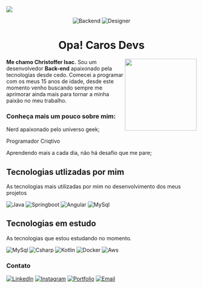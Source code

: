 <img align="center" src="https://gist.githubusercontent.com/ChristofferIsac/71f315fa1b9a79c497bde525e67118db/raw/0b563b0200c3eada211b7a36853eb2f10ec31f04/Banner.svg">

<div align="center">
  


![Backend](https://img.shields.io/badge/Desenvolvedor-BackEnd-0066FF?style=for-the-badge&logo=vscode&logoColor=white)
![Designer](https://img.shields.io/badge/Designer-UX/UI-0066FF?style=for-the-badge&logo=vscode&logoColor=white)

</div>

<h1 align="center"> Opa! Caros Devs </h1>


<img align="right" width="190" src="https://gist.githubusercontent.com/ChristofferIsac/b0fcdf9f0a44dfa5746b15815eaabd75/raw/819eb482629187f45e9ebab01660897939b55dc6/NoteGithub.svg">

<div>
 <p> 
 <b>Me chamo Christoffer Isac.</b> Sou um desenvolvedor <b>Back-end</b> apaixonado pela tecnologias desde cedo. Comecei a programar com os meus 15 anos de idade, desde este momento
 venho buscando sempre me aprimorar ainda mais para tornar a minha paixão no meu trabalho.
 </p>

<h3>Conheça mais um pouco sobre mim: </h3>

<p>
 Nerd apaixonado pelo universo geek;

 Programador Criqtivo
  
 Aprendendo mais a cada dia, não há desafio que me pare; 


</p>

</div>

<div align="left"> 

## Tecnologias utlizadas por mim
<p>As tecnologias mais utilizadas por mim no desenvolvimento dos meus projetos</p>
<p grid-gap="20px">

![Java](https://img.shields.io/badge/Java-0066FF?style=for-the-badge&logo=vscode&logoColor=white)
![Springboot](https://img.shields.io/badge/Springboot-0066FF?style=for-the-badge&logo=vscode&logoColor=white)
![Angular](https://img.shields.io/badge/Angular-0066FF?style=for-the-badge&logo=vscode&logoColor=white)
![MySql](https://img.shields.io/badge/MySQL-0066FF?style=for-the-badge&logo=vscode&logoColor=white)

<!--   <a href="https://skillicons.dev">
      <img src="https://skillicons.dev/icons?i=vscode,idea,java,kotlin,cs,cpp" />
  </a> -->

</p>

## Tecnologias em estudo
<p>As tecnologias que estou estudando no momento.</p>

<p grid-gap="20px">

![MySql](https://img.shields.io/badge/MySQL-0066FF?style=for-the-badge&logo=vscode&logoColor=white)
![Csharp](https://img.shields.io/badge/CSharp-0066FF?style=for-the-badge&logo=vscode&logoColor=white)
![Kotlin](https://img.shields.io/badge/Kotlin-0066FF?style=for-the-badge&logo=vscode&logoColor=white)
![Docker](https://img.shields.io/badge/Docker-0066FF?style=for-the-badge&logo=vscode&logoColor=white)
![Aws](https://img.shields.io/badge/Aws-0066FF?style=for-the-badge&logo=vscode&logoColor=white)

</p>
</div>

<div align="left">

### Contato
[![LinkedIn](https://img.shields.io/badge/-LinkedIn-000?style=for-the-badge&logo=linkedin&logoColor=0066FF&color:FFF)](https://www.linkedin.com/in/christoffer-isac-539b1b204/)
[![Instagram](https://img.shields.io/badge/-Instagram-000?style=for-the-badge&logo=instagram&logoColor=0066FF&color:FFF)](https://www.instagram.com/isacevolve/)
[![Portfolio](https://img.shields.io/badge/-Portfolio-000?style=for-the-badge&logo=Website&logoColor=0066FF&color:FFF)](https://www.instagram.com/isacevolve/)
[![Email](https://img.shields.io/badge/-Email-000?style=for-the-badge&logo=Gmail&logoColor=0066FF&color:FFF)](mailto:christofferprofissao@gmail.com)
</div>
</div>



